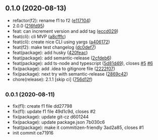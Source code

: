 ## 0.1.0 (2020-08-13)

* refactor(f2): rename f1 to f2 ([e117104](https://github.com/arswarog/test/commit/e117104))
* 2.0.0 ([216fd95](https://github.com/arswarog/test/commit/216fd95))
* feat: can increment version and add tag ([eccd029](https://github.com/arswarog/test/commit/eccd029))
* feat(cli): cli MVP ([a8cfffc](https://github.com/arswarog/test/commit/a8cfffc))
* feat(cli): create nice CLI using yargs ([a406172](https://github.com/arswarog/test/commit/a406172))
* feat(f2): make test changelog ([dc0def7](https://github.com/arswarog/test/commit/dc0def7))
* feat(package): add husky ([420feac](https://github.com/arswarog/test/commit/420feac))
* feat(package): add semantic-release ([2cfdeb6](https://github.com/arswarog/test/commit/2cfdeb6))
* feat(package): add ts-node and typescript ([5d81d49](https://github.com/arswarog/test/commit/5d81d49)), closes [#5](https://github.com/arswarog/test/issues/5) [#6](https://github.com/arswarog/test/issues/6)
* fix(package): add .idea to gitignore file ([2222f07](https://github.com/arswarog/test/commit/2222f07))
* fix(package): next try with semantic-release ([2869c42](https://github.com/arswarog/test/commit/2869c42))
* chore(release): 2.1.1 [skip ci] ([756d12f](https://github.com/arswarog/test/commit/756d12f))




## <small>0.0.1 (2020-08-11)</small>

* fix(f1): create f1 file dd27798
* fix(f1): update f1 file 49d1c9d, closes #2
* fix(package): update git-cz d601244
* fix(package): update package.json 7b030c6
* feat(package): make it commitizen-friendly 3ad2a85, closes #1
* init commit ce71916



